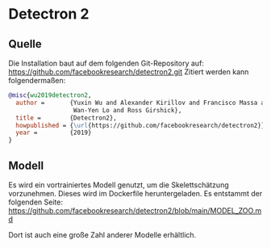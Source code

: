 # Detectron 2

## Quelle
Die Installation baut auf dem folgenden Git-Repository auf: https://github.com/facebookresearch/detectron2.git
Zitiert werden kann folgendermaßen:
```bibtex
@misc{wu2019detectron2,
  author =       {Yuxin Wu and Alexander Kirillov and Francisco Massa and
                  Wan-Yen Lo and Ross Girshick},
  title =        {Detectron2},
  howpublished = {\url{https://github.com/facebookresearch/detectron2}},
  year =         {2019}
}
```

## Modell
Es wird ein vortrainiertes Modell genutzt, um die Skelettschätzung vorzunehmen. Dieses wird im Dockerfile heruntergeladen.
Es entstammt der folgenden Seite:
https://github.com/facebookresearch/detectron2/blob/main/MODEL_ZOO.md

Dort ist auch eine große Zahl anderer Modelle erhältlich.